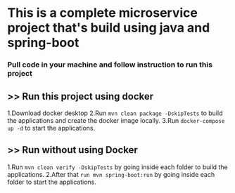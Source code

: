 # This is a complete microservice project that's build using java and spring-boot
### Pull code in your machine and follow instruction to run this project 
## >> Run this project using docker
1.Download docker desktop
2.Run `mvn clean package -DskipTests` to build the applications and create the docker image locally.
3.Run `docker-compose up -d` to start the applications.
## >> Run without using Docker
1.Run `mvn clean verify -DskipTests` by going inside each folder to build the applications.
2.After that `run mvn spring-boot:run` by going inside each folder to start the applications.

